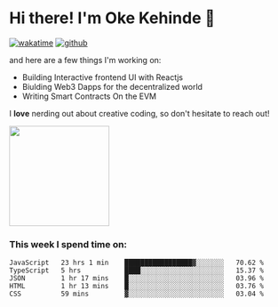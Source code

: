 # Hi there! I'm Oke Kehinde :cowboy_hat_face:

[![wakatime](https://wakatime.com/badge/user/5f3f42a0-7b4f-4c4b-b2da-012c5ac2fa62.svg)](https://wakatime.com/@5f3f42a0-7b4f-4c4b-b2da-012c5ac2fa62)
[![github](https://img.shields.io/github/followers/okeken?logo=github&style=plastic)](https://github.com/okeken?tab=followers)

and here are a few things I'm working on:

- Building Interactive frontend UI with Reactjs
- Biulding Web3 Dapps for the decentralized world
- Writing Smart Contracts On the EVM

I **love** nerding out about creative coding, so don't hesitate to reach out!


<img height="180em" src="https://github-readme-stats.vercel.app/api?username=okeken&show_icons=true&hide_border=true&&count_private=true&include_all_commits=true" />

### This week I spend time on:

<!--START_SECTION:waka-->
```text
JavaScript   23 hrs 1 min    █████████████████▓░░░░░░░   70.62 % 
TypeScript   5 hrs           ████░░░░░░░░░░░░░░░░░░░░░   15.37 % 
JSON         1 hr 17 mins    █░░░░░░░░░░░░░░░░░░░░░░░░   03.96 % 
HTML         1 hr 13 mins    █░░░░░░░░░░░░░░░░░░░░░░░░   03.76 % 
CSS          59 mins         ▓░░░░░░░░░░░░░░░░░░░░░░░░   03.04 % 
```
<!--END_SECTION:waka-->
